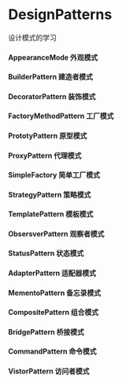 # DesignPatterns
设计模式的学习
#### AppearanceMode         外观模式
#### BuilderPattern         建造者模式
#### DecoratorPattern       装饰模式
#### FactoryMethodPattern   工厂模式
#### PrototyPattern         原型模式
#### ProxyPattern           代理模式
#### SimpleFactory          简单工厂模式
#### StrategyPattern        策略模式
#### TemplatePattern        模板模式
#### ObsersverPattern       观察者模式
#### StatusPattern          状态模式
#### AdapterPattern         适配器模式
#### MementoPattern         备忘录模式
#### CompositePattern       组合模式
#### BridgePattern          桥接模式
#### CommandPattern         命令模式
#### VistorPattern          访问者模式
